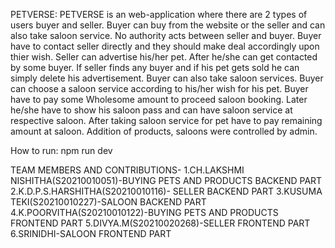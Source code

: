 PETVERSE: PETVERSE is an web-application where there are 2 types of users buyer and seller. Buyer can buy from the website or the seller and can also take saloon service. No authority acts between seller and buyer. Buyer have to contact seller directly and they should make deal accordingly upon thier wish. Seller can advertise his/her pet. After he/she can get contacted by some buyer. If seller finds any buyer and if his pet gets sold he can simply delete his advertisement. Buyer can also take saloon services. Buyer can choose a saloon service according to his/her wish for his pet. Buyer have to pay some Wholesome amount to proceed saloon booking. Later he/she have to show his saloon pass and can have saloon service at respective saloon. After taking saloon service for pet have to pay remaining amount at saloon. Addition of products, saloons were controlled by admin.

How to run: npm run dev

TEAM MEMBERS AND CONTRIBUTIONS-
1.CH.LAKSHMI NISHITHA(S20210010051)-BUYING PETS AND PRODUCTS BACKEND PART
2.K.D.P.S.HARSHITHA(S20210010116)- SELLER BACKEND PART
3.KUSUMA TEKI(S20210010227)-SALOON BACKEND PART
4.K.POORVITHA(S20210010122)-BUYING PETS AND PRODUCTS FRONTEND PART
5.DIVYA.M(S20210020268)-SELLER FRONTEND PART
6.SRINIDHI-SALOON FRONTEND PART
